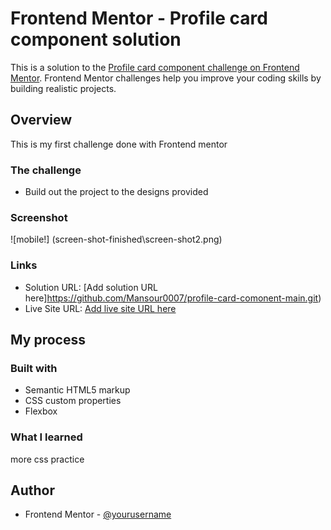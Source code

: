 # Frontend Mentor - Profile card component solution

This is a solution to the [Profile card component challenge on Frontend Mentor](https://www.frontendmentor.io/challenges/profile-card-component-cfArpWshJ). Frontend Mentor challenges help you improve your coding skills by building realistic projects.

## Overview

This is my first challenge done with Frontend mentor

### The challenge

- Build out the project to the designs provided

### Screenshot

![mobile!] (screen-shot-finished\screen-shot2.png)

### Links

- Solution URL: [Add solution URL here]https://github.com/Mansour0007/profile-card-comonent-main.git)
- Live Site URL: [Add live site URL here](https://your-live-site-url.com)

## My process

### Built with

- Semantic HTML5 markup
- CSS custom properties
- Flexbox

### What I learned

more css practice

## Author

- Frontend Mentor - [@yourusername](https://www.frontendmentor.io/profile/Mansour0007)
